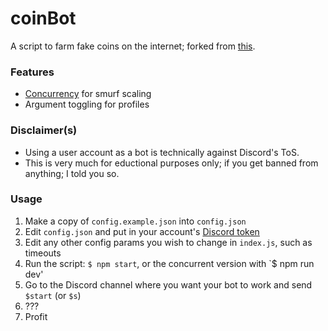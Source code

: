 # coinBot

A script to farm fake coins on the internet; forked from [this](https://github.com/spaceface777/DankMemerBotBot).

### Features
- [Concurrency](https://www.npmjs.com/package/concurrently) for smurf scaling
- Argument toggling for profiles

### Disclaimer(s)
 - Using a user account as a bot is technically against Discord's ToS.  
 - This is very much for eductional purposes only; if you get banned from
     anything; I told you so.

### Usage
 1. Make a copy of `config.example.json` into `config.json`
 2. Edit `config.json` and put in your account's [Discord token](https://github.com/Tyrrrz/DiscordChatExporter/wiki/Obtaining-Token-and-Channel-IDs#how-to-get-a-user-token)
 3. Edit any other config params you wish to change in `index.js`, such as
    timeouts
 4. Run the script: `$ npm start`, or the concurrent version with `$ npm run
    dev'
 5. Go to the Discord channel where you want your bot to work and send `$start` (or `$s`)
 6. ???
 7. Profit 
